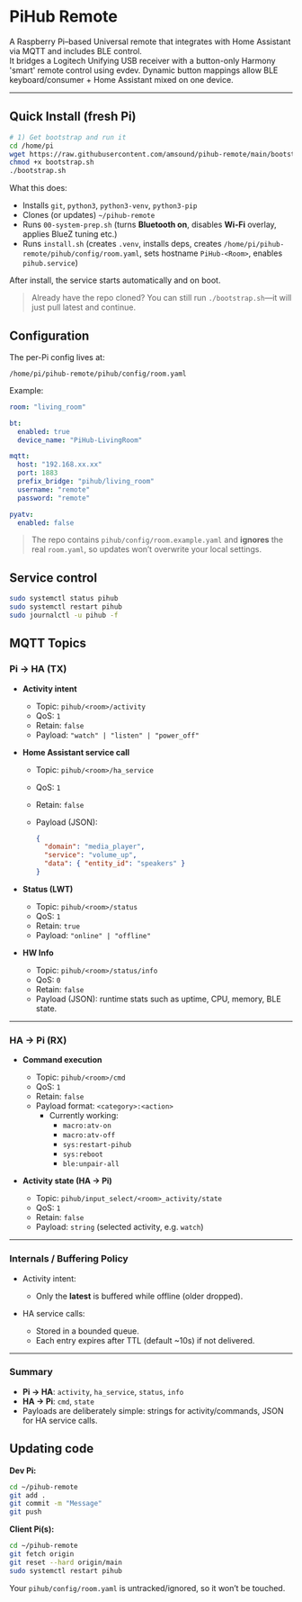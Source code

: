 # PiHub Remote

A Raspberry Pi–based Universal remote that integrates with Home Assistant via MQTT and includes BLE control.  
It bridges a Logitech Unifying USB receiver with a button-only Harmony 'smart' remote control using evdev. Dynamic button mappings allow BLE keyboard/consumer + Home Assistant mixed on one device.

---

## Quick Install (fresh Pi)

```bash
# 1) Get bootstrap and run it
cd /home/pi
wget https://raw.githubusercontent.com/amsound/pihub-remote/main/bootstrap.sh
chmod +x bootstrap.sh
./bootstrap.sh
```

What this does:
- Installs `git`, `python3`, `python3-venv`, `python3-pip`
- Clones (or updates) `~/pihub-remote`
- Runs `00-system-prep.sh` (turns **Bluetooth on**, disables **Wi-Fi** overlay, applies BlueZ tuning etc.)
- Runs `install.sh` (creates `.venv`, installs deps, creates `/home/pi/pihub-remote/pihub/config/room.yaml`, sets hostname `PiHub-<Room>`, enables `pihub.service`)

After install, the service starts automatically and on boot.

> Already have the repo cloned? You can still run `./bootstrap.sh`—it will just pull latest and continue.

## Configuration

The per-Pi config lives at:
```
/home/pi/pihub-remote/pihub/config/room.yaml
```

Example:
```yaml
room: "living_room"

bt:
  enabled: true
  device_name: "PiHub-LivingRoom"

mqtt:
  host: "192.168.xx.xx"
  port: 1883
  prefix_bridge: "pihub/living_room"
  username: "remote"
  password: "remote"

pyatv:
  enabled: false
```

> The repo contains `pihub/config/room.example.yaml` and **ignores** the real `room.yaml`, so updates won’t overwrite your local settings.

## Service control

```bash
sudo systemctl status pihub
sudo systemctl restart pihub
sudo journalctl -u pihub -f
```


## MQTT Topics
### Pi → HA (TX)

* **Activity intent**

  * Topic: `pihub/<room>/activity`
  * QoS: `1`
  * Retain: `false`
  * Payload: `"watch" | "listen" | "power_off"`
  
* **Home Assistant service call**

  * Topic: `pihub/<room>/ha_service`
  * QoS: `1`
  * Retain: `false`
  * Payload (JSON):

    ```json
    {
      "domain": "media_player",
      "service": "volume_up",
      "data": { "entity_id": "speakers" }
    }
    ```

* **Status (LWT)**

  * Topic: `pihub/<room>/status`
  * QoS: `1`
  * Retain: `true`
  * Payload: `"online" | "offline"`

* **HW Info**

  * Topic: `pihub/<room>/status/info`
  * QoS: `0`
  * Retain: `false`
  * Payload (JSON): runtime stats such as uptime, CPU, memory, BLE state.

---

### HA → Pi (RX)

* **Command execution**

  * Topic: `pihub/<room>/cmd`
  * QoS: `1`
  * Retain: `false`
  * Payload format: `<category>:<action>`
    * Currently working:
      * `macro:atv-on`
      * `macro:atv-off`
      * `sys:restart-pihub`
      * `sys:reboot`
      * `ble:unpair-all`


* **Activity state (HA → Pi)**

  * Topic: `pihub/input_select/<room>_activity/state`
  * QoS: `1`
  * Retain: `false`
  * Payload: `string` (selected activity, e.g. `watch`)

---

### Internals / Buffering Policy

* Activity intent:

  * Only the **latest** is buffered while offline (older dropped).
* HA service calls:

  * Stored in a bounded queue.
  * Each entry expires after TTL (default \~10s) if not delivered.

---

### Summary

* **Pi → HA**: `activity`, `ha_service`, `status`, `info`
* **HA → Pi**: `cmd`, `state`
* Payloads are deliberately simple: strings for activity/commands, JSON for HA service calls.



## Updating code

**Dev Pi:**
```bash
cd ~/pihub-remote
git add .
git commit -m "Message"
git push
```

**Client Pi(s):**
```bash
cd ~/pihub-remote
git fetch origin
git reset --hard origin/main
sudo systemctl restart pihub
```

Your `pihub/config/room.yaml` is untracked/ignored, so it won’t be touched.
